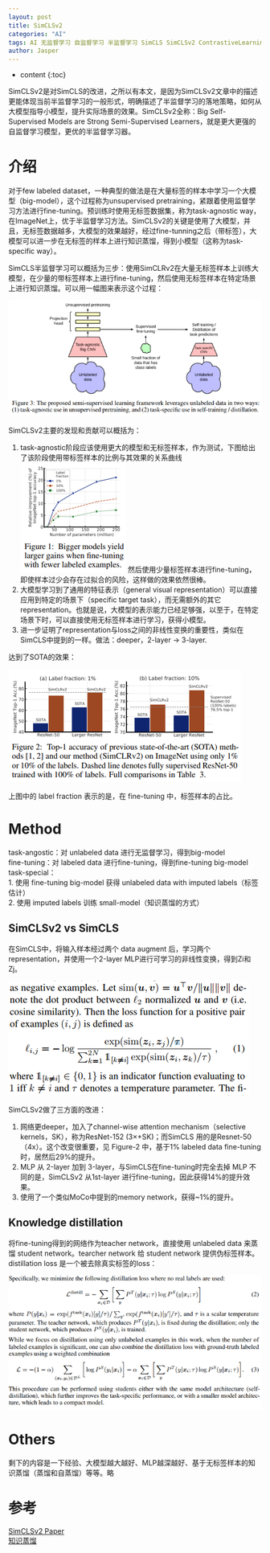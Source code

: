 ```yaml
---
layout: post
title: SimCLSv2
categories: "AI"
tags: AI 无监督学习 自监督学习 半监督学习 SimCLS SimCLSv2 ContrastiveLearning Self-Supervised
author: Jasper
---
```


* content
{:toc}

SimCLSv2是对SimCLS的改进，之所以有本文，是因为SimCLSv2文章中的描述更能体现当前半监督学习的一般形式，明确描述了半监督学习的落地策略，如何从大模型指导小模型，提升实际场景的效果。SimCLSv2全称：Big Self-Supervised Models are Strong Semi-Supervised Learners，就是更大更强的自监督学习模型，更优的半监督学习器。



# 介绍

对于few labeled dataset，一种典型的做法是在大量标签的样本中学习一个大模型（big-model），这个过程称为unsupervised pretraining，紧跟着使用监督学习方法进行fine-tuning。预训练时使用无标签数据集，称为task-agnostic way，在ImageNet上，优于半监督学习方法。SimCLSv2的关键是使用了大模型，并且，无标签数据越多，大模型的效果越好，经过fine-tunning之后（带标签），大模型可以进一步在无标签的样本上进行知识蒸馏，得到小模型（这称为task-specific way）。

SimCLS半监督学习可以概括为三步：使用SimCLRv2在大量无标签样本上训练大模型，在少量的带标签样本上进行fine-tuning，然后使用无标签样本在特定场景上进行知识蒸馏。可以用一幅图来表示这个过程：

![](/images/AI/simclsv2_framework.png)

SimCLSv2主要的发现和贡献可以概括为：

1. task-agnostic阶段应该使用更大的模型和无标签样本，作为测试，下图给出了该阶段使用带标签样本的比例与其效果的关系曲线
   ![](/images/AI/simclsv2_label_percent.png)
   然后使用少量标签样本进行fine-tuning，即使样本过少会存在过拟合的风险，这样做的效果依然很棒。
2. 大模型学习到了通用的特征表示（general visual representation）可以直接应用到特定的场景下（specific target task），而无需额外的其它representation。也就是说，大模型的表示能力已经足够强，以至于，在特定场景下时，可以直接使用无标签样本进行学习，获得小模型。
3. 进一步证明了representation与loss之间的非线性变换的重要性，类似在SimCLS中提到的一样。做法：deeper，2-layer -> 3-layer.

达到了SOTA的效果：

![](/images/AI/simclsv2_sota.png)

上图中的 label fraction 表示的是，在 fine-tuning 中，标签样本的占比。

# Method

task-angostic：对 unlabeled data 进行无监督学习，得到big-model  
fine-tuning：对 labeled data 进行fine-tuning，得到fine-tuning big-model  
task-special：  
    1. 使用 fine-tuning big-model 获得 unlabeled data with imputed labels（标签估计）  
    2. 使用 imputed labels 训练 small-model（知识蒸馏的方式）

## SimCLSv2 vs SimCLS

在SimCLS中，将输入样本经过两个 data augment 后，学习两个 representation，并使用一个2-layer MLP进行可学习的非线性变换，得到Zi和Zj。

![](/images/AI/simcls_loss.png)

SimCLSv2做了三方面的改进：
1. 网络更deeper，加入了channel-wise attention mechanism（selective kernels，SK），称为ResNet-152 (3×+SK)；而SimCLS 用的是Resnet-50（4x）。这个改变很重要，见 Figure-2 中，基于1% labeled data fine-tuning时，居然后29%的提升。
2. MLP 从 2-layer 加到 3-layer，与SimCLS在fine-tuning时完全去掉 MLP 不同的是，SimCLSv2 从1st-layer 进行fine-tuning，因此获得14%的提升效果。
3. 使用了一个类似MoCo中提到的memory network，获得~1%的提升。

## Knowledge distillation 

将fine-tuning得到的网络作为teacher network，直接使用 unlabeled data 来蒸馏 student network。tearcher network 给 student network 提供伪标签样本。distillation loss 是一个被去除真实标签的loss：

![](/images/AI/simclsv2_distillation_loss.png)

# Others

剩下的内容是一下经验、大模型越大越好、MLP越深越好、基于无标签样本的知识蒸馏（蒸馏和自蒸馏）等等。略

# 参考

[SimCLSv2 Paper](https://arxiv.org/pdf/2006.10029.pdf)  
[知识蒸馏](https://zhuanlan.zhihu.com/p/102038521)